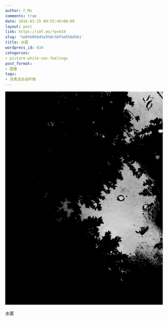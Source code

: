 ```yaml
---
author: F_Ms
comments: true
date: 2016-03-25 09:55:45+00:00
layout: post
link: https://imf.ms/?p=634
slug: '%e6%b0%b4%e5%8c%bf%e5%bd%b1'
title: 水匿
wordpress_id: 634
categories:
- picture-white-sex-feelings
post_format:
- 图像
tags:
- 浓黑淡白话怀情
---
```


![黑白-色情怀_中专学校-雨后[001]](/img/post/wp/2016/03/黑白-色情怀_中专学校-雨后001-1.jpg)


水匿
